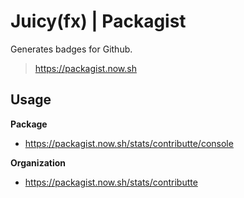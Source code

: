 # Juicy(fx) | Packagist

Generates badges for Github.
> https://packagist.now.sh

## Usage

**Package**

- https://packagist.now.sh/stats/contributte/console

**Organization**

- https://packagist.now.sh/stats/contributte
